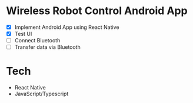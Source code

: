 # Wireless Robot Control Android App
- [X] Implement Android App using React Native
- [X] Test UI
- [ ] Connect Bluetooth
- [ ] Transfer data via Bluetooth

# Tech
- React Native
- JavaScript/Typescript

